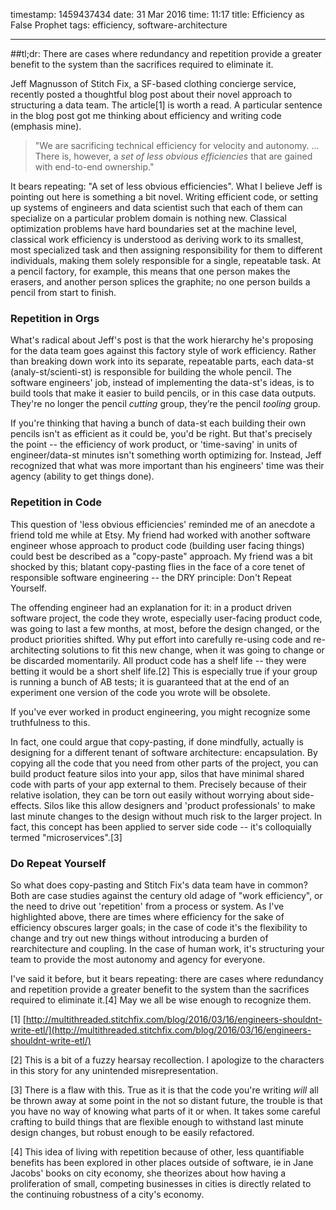 timestamp: 1459437434
date: 31 Mar 2016
time: 11:17
title: Efficiency as False Prophet
tags: efficiency, software-architecture

---
##tl;dr: There are cases where redundancy and repetition provide a greater benefit to the system than the sacrifices required to eliminate it.

Jeff Magnusson of Stitch Fix, a SF-based clothing concierge service, recently posted a thoughtful blog post about their novel approach to structuring a data team. The article[1] is worth a read. A particular sentence in the blog post got me thinking about efficiency and writing code (emphasis mine).

>"We are sacrificing technical efficiency for velocity and autonomy. ... There is, however, a *set of less obvious efficiencies* that are gained with end-to-end ownership."

It bears repeating: "A set of less obvious efficiencies". What I believe Jeff is pointing out here is something a bit novel.  Writing efficient code, or setting up systems of engineers and data scientist such that each of them can specialize on a particular problem domain is nothing new. Classical optimization problems have hard boundaries set at the machine level, classical work efficiency is understood as deriving work to its smallest, most specialized task and then assigning responsibility for them to different individuals, making them solely responsible for a single, repeatable task.  At a pencil factory, for example, this means that one person makes the erasers, and another person splices the graphite; no one person builds a pencil from start to finish.

### Repetition in Orgs
What's radical about Jeff's post is that the work hierarchy he's proposing for the data team goes against this factory style of work efficiency.  Rather than breaking down work into its separate, repeatable parts, each data-st (analy-st/scienti-st) is responsible for building the whole pencil.  The software engineers' job, instead of implementing the data-st's ideas, is to build tools that make it easier to build pencils, or in this case data outputs.  They're no longer the pencil _cutting_ group, they’re the pencil _tooling_ group.

If you're thinking that having a bunch of data-st each building their own pencils isn't as efficient as it could be, you'd be right.  But that's precisely the point -- the efficiency of work product, or 'time-saving' in units of engineer/data-st minutes isn't something worth optimizing for.  Instead, Jeff recognized that what was more important than his engineers' time was their agency (ability to get things done).

### Repetition in Code
This question of 'less obvious efficiencies' reminded me of an anecdote a friend told me while at Etsy.  My friend had worked with another software engineer whose approach to product code (building user facing things) could best be described as a "copy-paste" approach. My friend was a bit shocked by this; blatant copy-pasting flies in the face of a core tenet of responsible software engineering -- the DRY principle: Don't Repeat Yourself. 

The offending engineer had an explanation for it: in a product driven software project, the code they wrote, especially user-facing product code, was going to last a few months, at most, before the design changed, or the product priorities shifted.  Why put effort into carefully re-using code and re-architecting solutions to fit this new change, when it was going to change or be discarded momentarily.  All product code has a shelf life -- they were betting it would be a short shelf life.[2]  This is especially true if your group is running a bunch of  AB tests; it is guaranteed that at the end of an experiment one version of the code you wrote will be obsolete.

If you've ever worked in product engineering, you might recognize some truthfulness to this. 

In fact, one could argue that copy-pasting, if done mindfully, actually is designing for a different tenant of software architecture: encapsulation.  By copying all the code that you need from other parts of the project, you can build product feature silos into your app, silos that have minimal shared code with parts of your app external to them.  Precisely because of their relative isolation, they can be torn out easily without worrying about side-effects. Silos like this allow designers and 'product professionals' to make last minute changes to the design without much risk to the larger project.  In fact, this concept has been applied to server side code -- it's colloquially termed "microservices".[3]


### Do Repeat Yourself
So what does copy-pasting and Stitch Fix's data team have in common?  Both are case studies against the century old adage of "work efficiency", or the need to drive out 'repetition' from a process or system.  As I've highlighted above, there are times where efficiency for the sake of efficiency obscures larger goals; in the case of code it's the flexibility to change and try out new things without introducing a burden of rearchitecture and coupling.  In the case of human work, it's structuring your team to provide the most autonomy and agency for everyone.

I've said it before, but it bears repeating: there are cases where redundancy and repetition provide a greater benefit to the system than the sacrifices required to eliminate it.[4]  May we all be wise enough to recognize them.


[1] [http://multithreaded.stitchfix.com/blog/2016/03/16/engineers-shouldnt-write-etl/](http://multithreaded.stitchfix.com/blog/2016/03/16/engineers-shouldnt-write-etl/)

[2] This is a bit of a fuzzy hearsay recollection. I apologize to the characters in this story for any unintended misrepresentation.

[3] There is a flaw with this. True as it is that the code you're writing *will* all be thrown away at some point in the not so distant future, the trouble is that you have no way of knowing what parts of it or when.  It takes some careful crafting to build things that are flexible enough to withstand last minute design changes, but robust enough to be easily refactored.

[4]  This idea of living with repetition because of other, less quantifiable benefits has been explored in other places outside of software, ie in Jane Jacobs' books on city economy, she theorizes about how having a proliferation of small, competing businesses in cities is directly related to the continuing robustness of a city's economy.
